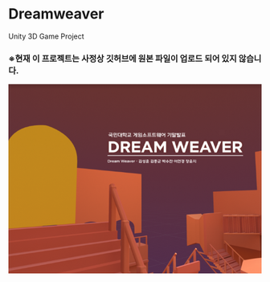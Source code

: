 # Dreamweaver
Unity 3D Game Project

### ※현재 이 프로젝트는 사정상 깃허브에 원본 파일이 업로드 되어 있지 않습니다.

[![DreamWeaver](/Images/DreamWeaver.PNG)](https://youtu.be/1axnmtiIuGw)
